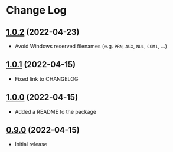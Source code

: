 # Change Log

## [1.0.2](https://github.com/david-04/7-sync/releases/tag/v1.0.2) (2022-04-23)

- Avoid Windows reserved filenames (e.g. `PRN`, `AUX`, `NUL`, `COM1`, ...)

## [1.0.1](https://github.com/david-04/7-sync/releases/tag/v1.0.1) (2022-04-15)

- Fixed link to CHANGELOG


## [1.0.0](https://github.com/david-04/7-sync/releases/tag/v1.0.0) (2022-04-15)

- Added a README to the package

## [0.9.0](https://github.com/david-04/7-sync/releases/tag/v0.9.0) (2022-04-15)

- Initial release
